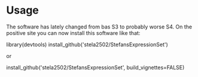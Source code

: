 # Usage

The software has lately changed from bas S3 to probably worse S4.
On the positive site you can now install this software like that:

library(devtools)
install_github('stela2502/StefansExpressionSet')

or

install_github('stela2502/StefansExpressionSet', build_vignettes=FALSE)